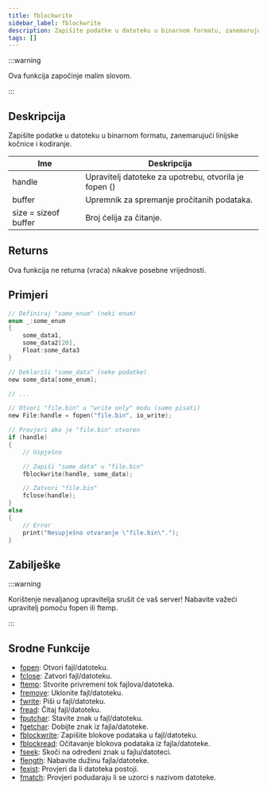 ```yaml
---
title: fblockwrite
sidebar_label: fblockwrite
description: Zapišite podatke u datoteku u binarnom formatu, zanemarujući linijske kočnice i kodiranje.
tags: []
---
```


:::warning

Ova funkcija započinje malim slovom.

:::

## Deskripcija

Zapišite podatke u datoteku u binarnom formatu, zanemarujući linijske kočnice i kodiranje.

| Ime                  | Deskripcija                                           |
| -------------------- | ----------------------------------------------------- |
| handle               | Upravitelj datoteke za upotrebu, otvorila je fopen () |
| buffer               | Upremnik za spremanje pročitanih podataka.            |
| size = sizeof buffer | Broj ćelija za čitanje.                               |

## Returns

Ova funkcija ne returna (vraća) nikakve posebne vrijednosti.

## Primjeri

```c
// Definiraj "some_enum" (neki enum)
enum _:some_enum
{
    some_data1,
    some_data2[20],
    Float:some_data3
}

// Deklariši "some_data" (neke podatke)
new some_data[some_enum];

// ...

// Otvori "file.bin" u "write only" modu (samo pisati)
new File:handle = fopen("file.bin", io_write);

// Provjeri ako je "file.bin" otvoren
if (handle)
{
    // Uspješno

    // Zapiši "some_data" u "file.bin"
    fblockwrite(handle, some_data);

    // Zatvori "file.bin"
    fclose(handle);
}
else
{
    // Error
    print("Nesupješno otvaranje \"file.bin\".");
}
```

## Zabilješke

:::warning

Korištenje nevaljanog upravitelja srušit će vaš server! Nabavite važeći upravitelj pomoću fopen ili ftemp.

:::

## Srodne Funkcije

- [fopen](fopen): Otvori fajl/datoteku.
- [fclose](fclose): Zatvori fajl/datoteku.
- [ftemp](ftemp): Stvorite privremeni tok fajlova/datoteka.
- [fremove](fremove): Uklonite fajl/datoteku.
- [fwrite](fwrite): Piši u fajl/datoteku.
- [fread](fread): Čitaj fajl/datoteku.
- [fputchar](fputchar): Stavite znak u fajl/datoteku.
- [fgetchar](fgetchar): Dobijte znak iz fajla/datoteke.
- [fblockwrite](fblockwrite): Zapišite blokove podataka u fajl/datoteku.
- [fblockread](fblockread): Očitavanje blokova podataka iz fajla/datoteke.
- [fseek](fseek): Skoči na određeni znak u fajlu/datoteci.
- [flength](flength): Nabavite dužinu fajla/datoteke.
- [fexist](fexist): Provjeri da li datoteka postoji.
- [fmatch](fmatch): Provjeri podudaraju li se uzorci s nazivom datoteke.
